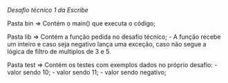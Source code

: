 *Desafio técnico 1 da Escribe*

Pasta bin => Contém o main() que executa o código;

Pasta lib => Contém a função pedida no desafio técnico;
    - A função recebe um inteiro e caso seja negativo lança uma exceção, caso não segue a lógica de filtro de multiplos de 3 e 5.

Pasta test => Contém os testes com exemplos dados no próprio desafio:
    - valor sendo 10;
    - valor sendo 11;
    - valor sendo negativo;
